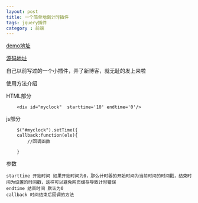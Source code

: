 ```yaml
---
layout: post
title: 一个简单地倒计时插件
tags: jquery插件
category : 前端
---
```



[demo地址](http://redrum1900.github.io/examples/countdown)

[源码地址](https://github.com/redrum1900/jq.countdown.liquid)

自己以前写过的一个小插件，弄了新博客，就无耻的发上来啦

使用方法介绍

HTML部分

```
    <div id="myclock"  starttime='10' endtime='0'/>
```

js部分

```
    $("#myclock").setTime({
	callback:function(ele){
		//回调函数

	}
```

参数

```
starttime 开始时间 如果开始时间为0，那么计时器的开始时间为当前时间的时间戳，结束时间为设置的时间戳，这样可以避免网页缓存导致计时错误
endtime 结束时间 默认为0
callback 时间结束后回调的方法
```
